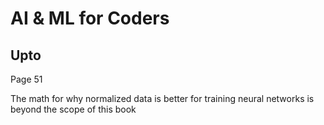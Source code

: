 # AI & ML for Coders

## Upto
Page 51

The math for why normalized data is better for training neural networks is beyond the scope of this book
